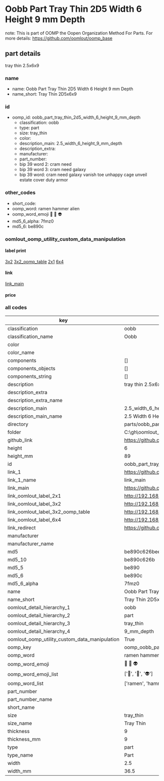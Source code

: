 # Oobb Part Tray Thin 2D5 Width 6 Height 9 mm Depth  

note: This is part of OOMP the Oopen Organization Method For Parts. For more details: https://github.com/oomlout/oomp_base

##  part details
  



tray thin 2.5x6x9



### name
* name: Oobb Part Tray Thin 2D5 Width 6 Height 9 mm Depth
* name_short: Tray Thin 2D5x6x9 
### id
* oomp_id: oobb_part_tray_thin_2d5_width_6_height_9_mm_depth
  * classification: oobb
  * type: part
  * size: tray_thin
  * color: 
  * description_main: 2.5_width_6_height_9_mm_depth
  * description_extra: 
  * manufacturer: 
  * part_number: 
  * bip 39 word 2: cram need
  * bip 39 word 3: cram need galaxy
  * bip 39 word: cram need galaxy vanish toe unhappy cage unveil estate cover duty armor

### other_codes
* short_code: 
* oomp_word: ramen hammer alien
* oomp_word_emoji :ramen: :hammer: :alien:
* md5_6_alpha: 7fmz0
* md5_6: be890c






### oomlout_oomp_utility_custom_data_manipulation
#### label print
[3x2](http://192.168.1.245:1112/?label=oomp%207fmz0)
[3x2_oomp_table](http://192.168.1.108:1112/?label=oomp%207fmz0)
[2x1](http://192.168.1.242:1112/?label=oomp%207fmz0)
[6x4](http://192.168.1.55:1112/?label=oomp%207fmz0)    

#### link

[link_main](https://github.com/oomlout/oomlout_oobb_version_4_generated_parts/tree/main/navigation_oomp/oobb/part/tray_thin/2.5_width_6_height_9_mm_depth/part)                              

#### price







### all codes 
| key | value |  
| --- | --- |  
| classification | oobb |  
| classification_name | Oobb |  
| color |  |  
| color_name |  |  
| components | [] |  
| components_objects | [] |  
| components_string | [] |  
| description | tray thin 2.5x6x9 |  
| description_extra |  |  
| description_extra_name |  |  
| description_main | 2.5_width_6_height_9_mm_depth |  
| description_main_name | 2.5 Width 6 Height 9 mm Depth |  
| directory | parts/oobb_part_tray_thin_2d5_width_6_height_9_mm_depth |  
| folder | C:\gh\oomlout_oobb_version_4_generated_parts\parts\oobb_part_tray_thin_2d5_width_6_height_9_mm_depth |  
| github_link | https://github.com/oomlout/oomlout_oomp_part_src/tree/main/parts/oobb_part_tray_thin_2d5_width_6_height_9_mm_depth |  
| height | 6 |  
| height_mm | 89 |  
| id | oobb_part_tray_thin_2d5_width_6_height_9_mm_depth |  
| link_1 | https://github.com/oomlout/oomlout_oobb_version_4_generated_parts/tree/main/navigation_oomp/oobb/part/tray_thin/2.5_width_6_height_9_mm_depth/part |  
| link_1_name | link_main |  
| link_main | https://github.com/oomlout/oomlout_oobb_version_4_generated_parts/tree/main/navigation_oomp/oobb/part/tray_thin/2.5_width_6_height_9_mm_depth/part |  
| link_oomlout_label_2x1 | http://192.168.1.242:1112/?label=oomp%207fmz0 |  
| link_oomlout_label_3x2 | http://192.168.1.245:1112/?label=oomp%207fmz0 |  
| link_oomlout_label_3x2_oomp_table | http://192.168.1.108:1112/?label=oomp%207fmz0 |  
| link_oomlout_label_6x4 | http://192.168.1.55:1112/?label=oomp%207fmz0 |  
| link_redirect | https://github.com/oomlout/oomlout_oobb_version_4_generated_parts/tree/main/parts/oobb_tray_thin_2d5_06_09 |  
| manufacturer |  |  
| manufacturer_name |  |  
| md5 | be890c626bee6407b571cf14bde4f191 |  
| md5_10 | be890c626b |  
| md5_5 | be890 |  
| md5_6 | be890c |  
| md5_6_alpha | 7fmz0 |  
| name | Oobb Part Tray Thin 2D5 Width 6 Height 9 mm Depth |  
| name_short | Tray Thin 2D5x6x9  |  
| oomlout_detail_hierarchy_1 | oobb |  
| oomlout_detail_hierarchy_2 | part |  
| oomlout_detail_hierarchy_3 | tray_thin |  
| oomlout_detail_hierarchy_4 | 9_mm_depth |  
| oomlout_oomp_utility_custom_data_manipulation | True |  
| oomp_key | oomp_oobb_part_tray_thin_2d5_width_6_height_9_mm_depth |  
| oomp_word | ramen hammer alien |  
| oomp_word_emoji | :ramen: :hammer: :alien: |  
| oomp_word_emoji_list | [':ramen:', ':hammer:', ':alien:'] |  
| oomp_word_list | ['ramen', 'hammer', 'alien'] |  
| part_number |  |  
| part_number_name |  |  
| short_name |  |  
| size | tray_thin |  
| size_name | Tray Thin |  
| thickness | 9 |  
| thickness_mm | 9 |  
| type | part |  
| type_name | Part |  
| width | 2.5 |  
| width_mm | 36.5 |  
